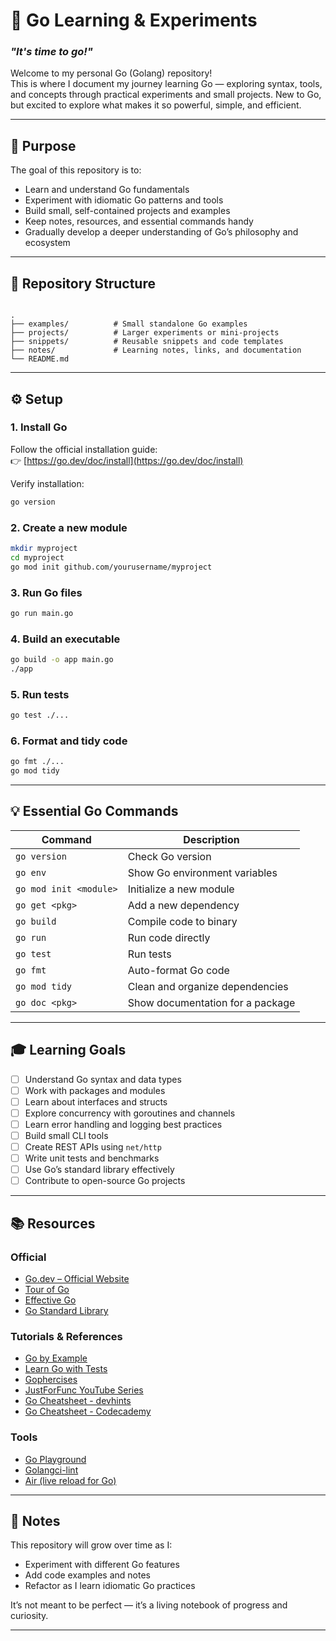 
# 🐹 Go Learning & Experiments

### *"It's time to go!"*

Welcome to my personal Go (Golang) repository!  
This is where I document my journey learning Go — exploring syntax, tools, and concepts through practical experiments and small projects.
New to Go, but excited to explore what makes it so powerful, simple, and efficient.

---

## 🎯 Purpose

The goal of this repository is to:

- Learn and understand Go fundamentals  
- Experiment with idiomatic Go patterns and tools  
- Build small, self-contained projects and examples  
- Keep notes, resources, and essential commands handy  
- Gradually develop a deeper understanding of Go’s philosophy and ecosystem

---

## 🧭 Repository Structure

```

.
├── examples/          # Small standalone Go examples
├── projects/          # Larger experiments or mini-projects
├── snippets/          # Reusable snippets and code templates
├── notes/             # Learning notes, links, and documentation
└── README.md

````

---

## ⚙️ Setup

### 1. Install Go

Follow the official installation guide:  
👉 [https://go.dev/doc/install](https://go.dev/doc/install)

Verify installation:
```bash
go version
````

### 2. Create a new module

```bash
mkdir myproject
cd myproject
go mod init github.com/yourusername/myproject
```

### 3. Run Go files

```bash
go run main.go
```

### 4. Build an executable

```bash
go build -o app main.go
./app
```

### 5. Run tests

```bash
go test ./...
```

### 6. Format and tidy code

```bash
go fmt ./...
go mod tidy
```

---

## 💡 Essential Go Commands

| Command                | Description                      |
| ---------------------- | -------------------------------- |
| `go version`           | Check Go version                 |
| `go env`               | Show Go environment variables    |
| `go mod init <module>` | Initialize a new module          |
| `go get <pkg>`         | Add a new dependency             |
| `go build`             | Compile code to binary           |
| `go run`               | Run code directly                |
| `go test`              | Run tests                        |
| `go fmt`               | Auto-format Go code              |
| `go mod tidy`          | Clean and organize dependencies  |
| `go doc <pkg>`         | Show documentation for a package |

---

## 🎓 Learning Goals

* [ ] Understand Go syntax and data types
* [ ] Work with packages and modules
* [ ] Learn about interfaces and structs
* [ ] Explore concurrency with goroutines and channels
* [ ] Learn error handling and logging best practices
* [ ] Build small CLI tools
* [ ] Create REST APIs using `net/http`
* [ ] Write unit tests and benchmarks
* [ ] Use Go’s standard library effectively
* [ ] Contribute to open-source Go projects

---

## 📚 Resources

### Official

* [Go.dev – Official Website](https://go.dev)
* [Tour of Go](https://go.dev/tour/)
* [Effective Go](https://go.dev/doc/effective_go)
* [Go Standard Library](https://pkg.go.dev/std)

### Tutorials & References

* [Go by Example](https://gobyexample.com/)
* [Learn Go with Tests](https://quii.gitbook.io/learn-go-with-tests/)
* [Gophercises](https://gophercises.com/)
* [JustForFunc YouTube Series](https://www.youtube.com/c/JustForFunc)
* [Go Cheatsheet - devhints](https://devhints.io/go)
* [Go Cheatsheet - Codecademy](https://www.codecademy.com/resources/cheatsheets/language/go)


### Tools

* [Go Playground](https://go.dev/play/)
* [Golangci-lint](https://golangci-lint.run/)
* [Air (live reload for Go)](https://github.com/air-verse/air)

---

## 🧠 Notes

This repository will grow over time as I:

* Experiment with different Go features
* Add code examples and notes
* Refactor as I learn idiomatic Go practices

It’s not meant to be perfect — it’s a living notebook of progress and curiosity.

---